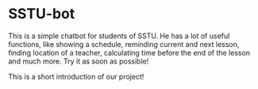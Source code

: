 # SSTU-bot
This is a simple chatbot for students of SSTU. He has a lot of useful functions, like showing a schedule, reminding current and next lesson, finding location of a teacher, calculating time before the end of the lesson and much more. Try it as soon as possible!

This is a short introduction of our project!
